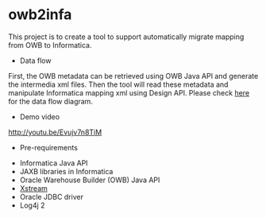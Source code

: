# owb2infa
This project is to create a tool to support automatically migrate mapping from OWB to Informatica.

* Data flow

First, the OWB metadata can be retrieved using OWB Java API and generate the intermedia xml files. Then the tool will read these metadata and manipulate Informatica mapping xml using Design API. Please check [here](https://github.com/willianzhao/owb2infa/blob/master/doc/HighLevelArch.png "High level data flow") for the data flow diagram.

* Demo video

http://youtu.be/Evujv7n8TiM

* Pre-requirements

 - Informatica Java API
 - JAXB libraries in Informatica 
 - Oracle Warehouse Builder (OWB) Java API
 -  [Xstream](http://xstream.codehaus.org "Xstream")
 -   Oracle JDBC driver
 -   Log4j 2